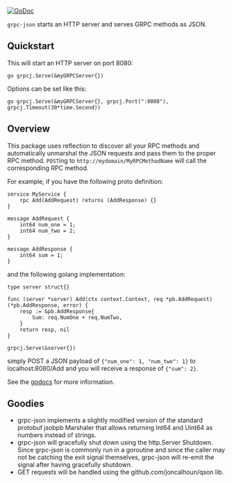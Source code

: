 [![GoDoc](https://godoc.org/github.com/zang-cloud/grpc-json?status.svg)](https://godoc.org/github.com/zang-cloud/grpc-json)

`grpc-json` starts an HTTP server and serves GRPC methods as JSON.

Quickstart
----------
This will start an HTTP server on port 8080:

`go grpcj.Serve(&myGRPCServer{})`

Options can be set like this:

`go grpcj.Serve(&myGRPCServer{}, grpcj.Port(":8080"), grpcj.Timeout(30*time.Second))`

Overview
--------
This package uses reflection to discover all your RPC methods and automatically unmarshal the JSON requests and pass them to the proper RPC method.
`POST`ing to `http://mydomain/MyRPCMethodName` will call the corresponding RPC method.

For example, if you have the following proto definition:
```
service MyService {
    rpc Add(AddRequest) returns (AddResponse) {}
}

message AddRequest {
    int64 num_one = 1;
    int64 num_two = 2;
}

message AddResponse {
    int64 sum = 1;
}
```
and the following golang implementation:
```
type server struct{}

func (server *server) Add(ctx context.Context, req *pb.AddRequest) (*pb.AddResponse, error) {
    resp := &pb.AddResponse{
        Sum: req.NumOne + req.NumTwo,
    }
    return resp, nil
}

grpcj.Serve(&server{})
```
simply POST a JSON payload of `{"num_one": 1, "num_two": 1}` to localhost:8080/Add and you will receive a response of `{"sum": 2}`.

See the [godocs](https://godoc.org/github.com/zang-cloud/grpc-json) for more information.

Goodies
-------
* grpc-json implements a slightly modified version of the standard protobuf jsobpb Marshaler that allows returning Int64 and Uint64 as numbers instead of strings.
* grpc-json will gracefully shut down using the http.Server Shutdown. Since grpc-json is commonly run in a goroutine and since the caller may not be catching the exit signal themselves, grpc-json will re-emit the signal after having gracefully shutdown.
* GET requests will be handled using the github.com/joncalhoun/qson lib.
